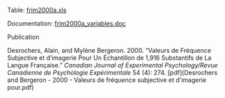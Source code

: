 Table: [frim2000a.xls](frim2000a.xls)

Documentation: [frim2000a_variables.doc](frim2000a_variables.doc)

Publication

Desrochers, Alain, and Mylène Bergeron. 2000. “Valeurs de Fréquence Subjective et d’imagerie Pour Un Échantillon de 1,916 Substantifs de La Langue Française.” _Canadian Journal of Experimental Psychology/Revue Canadienne de Psychologie Expérimentale_ 54 (4): 274. [pdf](Desrochers and Bergeron - 2000 - Valeurs de fréquence subjective et d'imagerie pour.pdf)
